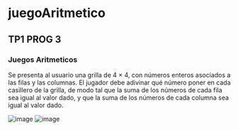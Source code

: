# juegoAritmetico
## TP1 PROG 3
### Juegos Aritmeticos


Se presenta al usuario una grilla de 4 × 4, con números enteros asociados a las filas y las
columnas. El jugador debe adivinar qué número poner en cada casillero de la grilla, de modo
tal que la suma de los números de cada fila sea igual al valor dado, y que la suma de los
números de cada columna sea igual al valor dado.



![image](https://user-images.githubusercontent.com/74360213/230734702-3e2b9df6-1ab3-4e50-8139-b1fd6a1bfd3f.png)
![image](https://user-images.githubusercontent.com/74360213/230734730-b6385b90-dc78-4c50-91a3-8bc767aaa46a.png)
